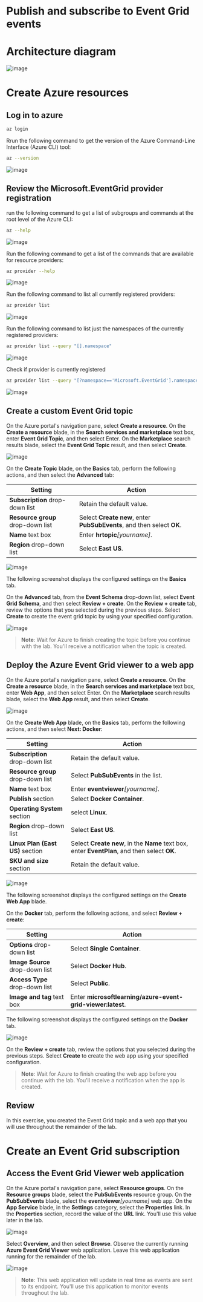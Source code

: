 # Publish and subscribe to Event Grid events


# Architecture diagram

![image](https://user-images.githubusercontent.com/34960418/169252855-ff3c068a-bdd7-49f6-8ae8-fad5585d9e0d.png)


# Create Azure resources

## Log in to azure

```bash
az login
```


Rrun the following command to get the version of the Azure Command-Line Interface (Azure CLI) tool:

```bash
az --version
```

![image](https://user-images.githubusercontent.com/34960418/169254544-71314f04-a604-4219-b3e5-dd1213053665.png)


## Review the Microsoft.EventGrid provider registration

run the following command to get a list of subgroups and commands at the root level of the Azure CLI:

```bash
az --help
```

![image](https://user-images.githubusercontent.com/34960418/169254836-2a268ed5-0820-471e-8106-74ec1be7adc2.png)


Run the following command to get a list of the commands that are available for resource providers:

```bash
az provider --help
```

![image](https://user-images.githubusercontent.com/34960418/169254963-f31a2845-5bea-425a-8a81-7b12d283d5f2.png)


Run the following command to list all currently registered providers:

```bash
az provider list
```

![image](https://user-images.githubusercontent.com/34960418/169260946-01ae9b66-21e1-4632-9fb4-f44517595a4c.png)


Run the following command to list just the namespaces of the currently registered providers:

```bash
az provider list --query "[].namespace"
```

![image](https://user-images.githubusercontent.com/34960418/169261277-46db3365-ed3d-40a9-a81f-ce91b20aca71.png)


Check if provider is currently registered

```bash
az provider list --query "[?namespace=='Microsoft.EventGrid'].namespace"
```

![image](https://user-images.githubusercontent.com/34960418/169261351-326fd6f5-7595-434c-868a-eedf07d5f658.png)


## Create a custom Event Grid topic

On the Azure portal's navigation pane, select **Create a resource**. On the **Create a resource** blade, in the **Search services and marketplace** text box, enter **Event Grid Topic**, and then select Enter. On the **Marketplace** search results blade, select the **Event Grid Topic** result, and then select **Create**.

![image](https://user-images.githubusercontent.com/34960418/169261895-c33cea4c-13ff-4e37-a391-e385cca5b34e.png)


On the **Create Topic** blade, on the **Basics** tab, perform the following actions, and then select the **Advanced** tab:

| Setting                           | Action                                                       |
| --------------------------------- | ------------------------------------------------------------ |
| **Subscription** drop-down list   | Retain the default value.                                    |
| **Resource group** drop-down list | Select **Create new**, enter **PubSubEvents**, and then select **OK**. |
| **Name** text box                 | Enter **hrtopic**_[yourname]_.                               |
| **Region** drop-down list         | Select **East US**.                                          |

![image](https://user-images.githubusercontent.com/34960418/169263017-1c96e953-0044-4f29-a087-f62546097ecb.png)

The following screenshot displays the configured settings on the **Basics** tab.


On the **Advanced** tab, from the **Event Schema** drop-down list, select **Event Grid Schema**, and then select **Review + create**. On the **Review + create** tab, review the options that you selected during the previous steps. Select **Create** to create the event grid topic by using your specified configuration.

![image](https://user-images.githubusercontent.com/34960418/169263448-4e2aa850-bc7d-4346-94bf-128f18333851.png)

> **Note**: Wait for Azure to finish creating the topic before you continue with the lab. You'll receive a notification when the topic is created.


## Deploy the Azure Event Grid viewer to a web app

On the Azure portal's navigation pane, select **Create a resource**. On the **Create a resource** blade, in the **Search services and marketplace** text box, enter **Web App**, and then select Enter. On the **Marketplace** search results blade, select the **Web App** result, and then select **Create**.

![image](https://user-images.githubusercontent.com/34960418/169265015-194f69a9-919d-4bbc-92f6-f158ccf29c10.png)


On the **Create Web App** blade, on the **Basics** tab, perform the following actions, and then select **Next: Docker**:

| Setting                           | Action                                                       |
| --------------------------------- | ------------------------------------------------------------ |
| **Subscription** drop-down list   | Retain the default value.                                    |
| **Resource group** drop-down list | Select **PubSubEvents** in the list.                         |
| **Name** text box                 | Enter **eventviewer**_[yourname]_.                           |
| **Publish** section               | Select **Docker Container**.                                 |
| **Operating System** section      | select **Linux**.                                            |
| **Region** drop-down list         | Select **East US**.                                          |
| **Linux Plan (East US)** section  | Select **Create new**, in the **Name** text box, enter **EventPlan**, and then select **OK**. |
| **SKU and size** section          | Retain the default value.                                    |

![image](https://user-images.githubusercontent.com/34960418/169266348-637afe51-400d-4cde-82b5-b8cc84b7ad56.png)

The following screenshot displays the configured settings on the **Create Web App** blade.


On the **Docker** tab, perform the following actions, and select **Review + create**:

| Setting                         | Action                                                      |
| ------------------------------- | ----------------------------------------------------------- |
| **Options** drop-down list      | Select **Single Container**.                                |
| **Image Source** drop-down list | Select **Docker Hub**.                                      |
| **Access Type** drop-down list  | Select **Public**.                                          |
| **Image and tag** text box      | Enter **microsoftlearning/azure-event-grid-viewer:latest**. |

The following screenshot displays the configured settings on the **Docker** tab.

![image](https://user-images.githubusercontent.com/34960418/169266697-0626b4a5-9599-43b3-8033-5b0b35062c2e.png)


On the **Review + create** tab, review the options that you selected during the previous steps. Select **Create** to create the web app using your specified configuration.

> **Note**: Wait for Azure to finish creating the web app before you continue with the lab. You'll receive a notification when the app is created.


## Review

In this exercise, you created the Event Grid topic and a web app that you will use throughout the remainder of the lab.


# Create an Event Grid subscription

## Access the Event Grid Viewer web application

On the Azure portal's navigation pane, select **Resource groups**. On the **Resource groups** blade, select the **PubSubEvents** resource group. On the **PubSubEvents** blade, select the **eventviewer**_[yourname]_ web app. On the **App Service** blade, in the **Settings** category, select the **Properties** link. In the **Properties** section, record the value of the **URL** link. You'll use this value later in the lab.

![image](https://user-images.githubusercontent.com/34960418/169267878-d7ea5124-b26c-45ee-b9de-c7f802f84c13.png)


Select **Overview**, and then select **Browse**. Observe the currently running **Azure Event Grid Viewer** web application. Leave this web application running for the remainder of the lab.

![image](https://user-images.githubusercontent.com/34960418/169268130-83d4c16d-b49c-4142-aec9-a327b34bfcb5.png)

> **Note**: This web application will update in real time as events are sent to its endpoint. You'll use this application to monitor events throughout the lab.
